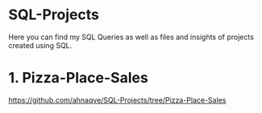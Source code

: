 # SQL-Projects
Here you can find my SQL Queries as well as files and insights of projects created using SQL.

# 1. Pizza-Place-Sales
https://github.com/ahnaqve/SQL-Projects/tree/Pizza-Place-Sales
